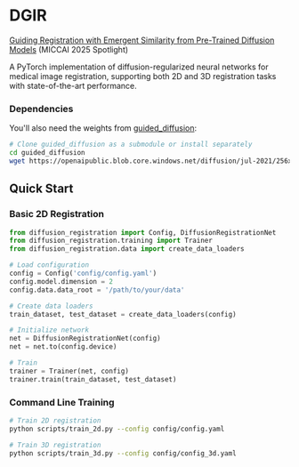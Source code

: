 # DGIR
[Guiding Registration with Emergent Similarity from Pre-Trained Diffusion Models](https://arxiv.org/abs/2506.02419) (MICCAI 2025 Spotlight)


A PyTorch implementation of diffusion-regularized neural networks for medical image registration, supporting both 2D and 3D registration tasks with state-of-the-art performance.

### Dependencies

You'll also need the weights from [guided_diffusion](https://github.com/openai/guided-diffusion):

```bash
# Clone guided_diffusion as a submodule or install separately
cd guided_diffusion
wget https://openaipublic.blob.core.windows.net/diffusion/jul-2021/256x256_diffusion_uncond.pt
```

## Quick Start

### Basic 2D Registration

```python
from diffusion_registration import Config, DiffusionRegistrationNet
from diffusion_registration.training import Trainer
from diffusion_registration.data import create_data_loaders

# Load configuration
config = Config('config/config.yaml')
config.model.dimension = 2
config.data.data_root = '/path/to/your/data'

# Create data loaders
train_dataset, test_dataset = create_data_loaders(config)

# Initialize network
net = DiffusionRegistrationNet(config)
net = net.to(config.device)

# Train
trainer = Trainer(net, config)
trainer.train(train_dataset, test_dataset)
```

### Command Line Training

```bash
# Train 2D registration
python scripts/train_2d.py --config config/config.yaml

# Train 3D registration
python scripts/train_3d.py --config config/config_3d.yaml 
```
